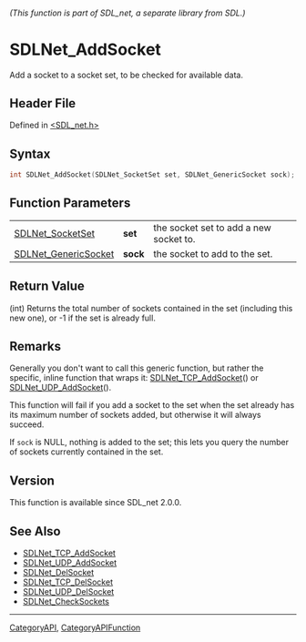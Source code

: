 ###### (This function is part of SDL_net, a separate library from SDL.)
# SDLNet_AddSocket

Add a socket to a socket set, to be checked for available data.

## Header File

Defined in [<SDL_net.h>](https://github.com/libsdl-org/SDL_net/blob/SDL2/include/SDL_net.h)

## Syntax

```c
int SDLNet_AddSocket(SDLNet_SocketSet set, SDLNet_GenericSocket sock);
```

## Function Parameters

|                                              |          |                                        |
| -------------------------------------------- | -------- | -------------------------------------- |
| [SDLNet_SocketSet](SDLNet_SocketSet)         | **set**  | the socket set to add a new socket to. |
| [SDLNet_GenericSocket](SDLNet_GenericSocket) | **sock** | the socket to add to the set.          |

## Return Value

(int) Returns the total number of sockets contained in the set (including
this new one), or -1 if the set is already full.

## Remarks

Generally you don't want to call this generic function, but rather the
specific, inline function that wraps it:
[SDLNet_TCP_AddSocket](SDLNet_TCP_AddSocket)() or
[SDLNet_UDP_AddSocket](SDLNet_UDP_AddSocket)().

This function will fail if you add a socket to the set when the set already
has its maximum number of sockets added, but otherwise it will always
succeed.

If `sock` is NULL, nothing is added to the set; this lets you query the
number of sockets currently contained in the set.

## Version

This function is available since SDL_net 2.0.0.

## See Also

- [SDLNet_TCP_AddSocket](SDLNet_TCP_AddSocket)
- [SDLNet_UDP_AddSocket](SDLNet_UDP_AddSocket)
- [SDLNet_DelSocket](SDLNet_DelSocket)
- [SDLNet_TCP_DelSocket](SDLNet_TCP_DelSocket)
- [SDLNet_UDP_DelSocket](SDLNet_UDP_DelSocket)
- [SDLNet_CheckSockets](SDLNet_CheckSockets)

----
[CategoryAPI](CategoryAPI), [CategoryAPIFunction](CategoryAPIFunction)

